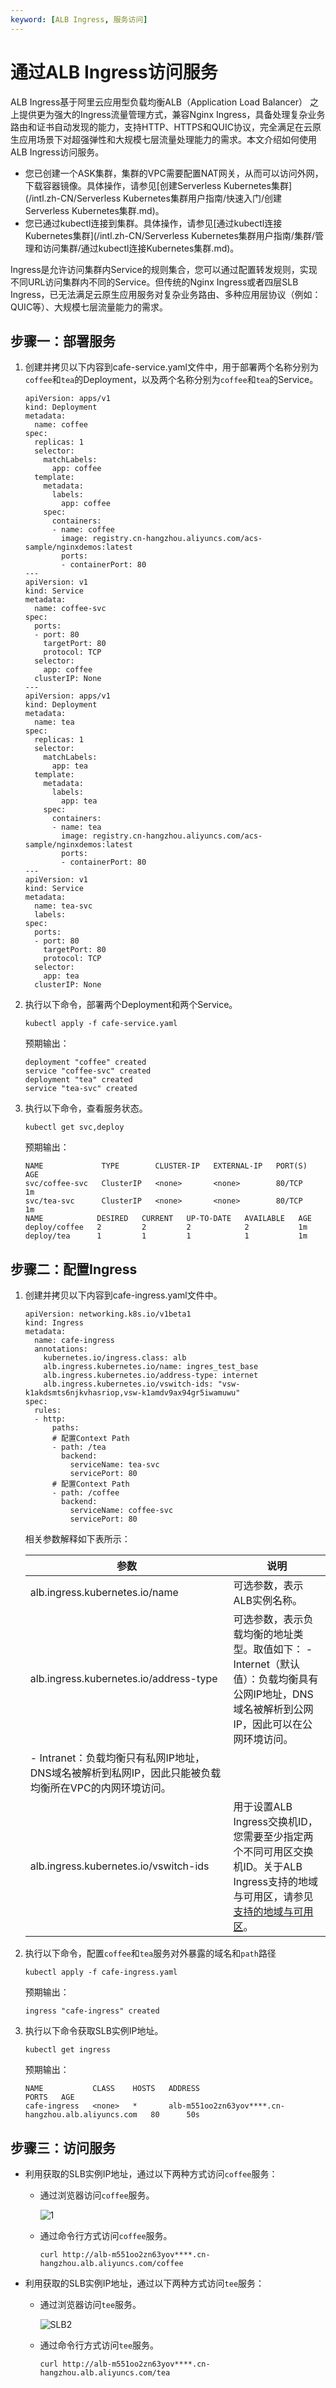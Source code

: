```yaml
---
keyword: [ALB Ingress, 服务访问]
---
```


# 通过ALB Ingress访问服务

ALB Ingress基于阿里云应用型负载均衡ALB（Application Load Balancer） 之上提供更为强大的Ingress流量管理方式，兼容Nginx Ingress，具备处理复杂业务路由和证书自动发现的能力，支持HTTP、HTTPS和QUIC协议，完全满足在云原生应用场景下对超强弹性和大规模七层流量处理能力的需求。本文介绍如何使用ALB Ingress访问服务。

-   您已创建一个ASK集群，集群的VPC需要配置NAT网关，从而可以访问外网，下载容器镜像。具体操作，请参见[创建Serverless Kubernetes集群](/intl.zh-CN/Serverless Kubernetes集群用户指南/快速入门/创建Serverless Kubernetes集群.md)。
-   您已通过kubectl连接到集群。具体操作，请参见[通过kubectl连接Kubernetes集群](/intl.zh-CN/Serverless Kubernetes集群用户指南/集群/管理和访问集群/通过kubectl连接Kubernetes集群.md)。

Ingress是允许访问集群内Service的规则集合，您可以通过配置转发规则，实现不同URL访问集群内不同的Service。但传统的Nginx Ingress或者四层SLB Ingress，已无法满足云原生应用服务对复杂业务路由、多种应用层协议（例如：QUIC等）、大规模七层流量能力的需求。

## 步骤一：部署服务

1.  创建并拷贝以下内容到cafe-service.yaml文件中，用于部署两个名称分别为`coffee`和`tea`的Deployment，以及两个名称分别为`coffee`和`tea`的Service。

    ```
    apiVersion: apps/v1 
    kind: Deployment
    metadata:
      name: coffee
    spec:
      replicas: 1
      selector:
        matchLabels:
          app: coffee
      template:
        metadata:
          labels:
            app: coffee
        spec:
          containers:
          - name: coffee
            image: registry.cn-hangzhou.aliyuncs.com/acs-sample/nginxdemos:latest
            ports:
            - containerPort: 80
    ---
    apiVersion: v1
    kind: Service
    metadata:
      name: coffee-svc
    spec:
      ports:
      - port: 80
        targetPort: 80
        protocol: TCP
      selector:
        app: coffee
      clusterIP: None
    ---
    apiVersion: apps/v1 
    kind: Deployment
    metadata:
      name: tea
    spec:
      replicas: 1
      selector:
        matchLabels:
          app: tea 
      template:
        metadata:
          labels:
            app: tea 
        spec:
          containers:
          - name: tea 
            image: registry.cn-hangzhou.aliyuncs.com/acs-sample/nginxdemos:latest
            ports:
            - containerPort: 80
    ---
    apiVersion: v1
    kind: Service
    metadata:
      name: tea-svc
      labels:
    spec:
      ports:
      - port: 80
        targetPort: 80
        protocol: TCP
      selector:
        app: tea
      clusterIP: None
    ```

2.  执行以下命令，部署两个Deployment和两个Service。

    ```
    kubectl apply -f cafe-service.yaml
    ```

    预期输出：

    ```
    deployment "coffee" created
    service "coffee-svc" created
    deployment "tea" created
    service "tea-svc" created
    ```

3.  执行以下命令，查看服务状态。

    ```
    kubectl get svc,deploy
    ```

    预期输出：

    ```
    NAME             TYPE        CLUSTER-IP   EXTERNAL-IP   PORT(S)   AGE
    svc/coffee-svc   ClusterIP   <none>       <none>        80/TCP    1m
    svc/tea-svc      ClusterIP   <none>       <none>        80/TCP    1m
    NAME            DESIRED   CURRENT   UP-TO-DATE   AVAILABLE   AGE
    deploy/coffee   2         2         2            2           1m
    deploy/tea      1         1         1            1           1m
    ```


## 步骤二：配置Ingress

1.  创建并拷贝以下内容到cafe-ingress.yaml文件中。

    ```
    apiVersion: networking.k8s.io/v1beta1
    kind: Ingress
    metadata:
      name: cafe-ingress
      annotations:
        kubernetes.io/ingress.class: alb
        alb.ingress.kubernetes.io/name: ingres_test_base
        alb.ingress.kubernetes.io/address-type: internet
        alb.ingress.kubernetes.io/vswitch-ids: "vsw-k1akdsmts6njkvhasriop,vsw-k1amdv9ax94gr5iwamuwu"
    spec:
      rules:
      - http:
          paths:
          # 配置Context Path
          - path: /tea
            backend:
              serviceName: tea-svc
              servicePort: 80
          # 配置Context Path
          - path: /coffee
            backend:
              serviceName: coffee-svc
              servicePort: 80
    ```

    相关参数解释如下表所示：

    |参数|说明|
    |--|--|
    |alb.ingress.kubernetes.io/name|可选参数，表示ALB实例名称。|
    |alb.ingress.kubernetes.io/address-type|可选参数，表示负载均衡的地址类型。取值如下：    -   Internet（默认值）：负载均衡具有公网IP地址，DNS域名被解析到公网IP，因此可以在公网环境访问。
    -   Intranet：负载均衡只有私网IP地址，DNS域名被解析到私网IP，因此只能被负载均衡所在VPC的内网环境访问。 |
    |alb.ingress.kubernetes.io/vswitch-ids|用于设置ALB Ingress交换机ID，您需要至少指定两个不同可用区交换机ID。关于ALB Ingress支持的地域与可用区，请参见[支持的地域与可用区](/intl.zh-CN/应用型负载均衡ALB/ALB产品简介/支持的地域与可用区.md)。|

2.  执行以下命令，配置`coffee`和`tea`服务对外暴露的域名和`path`路径

    ```
    kubectl apply -f cafe-ingress.yaml
    ```

    预期输出：

    ```
    ingress "cafe-ingress" created
    ```

3.  执行以下命令获取SLB实例IP地址。

    ```
    kubectl get ingress
    ```

    预期输出：

    ```
    NAME           CLASS    HOSTS   ADDRESS                                               PORTS   AGE
    cafe-ingress   <none>   *       alb-m551oo2zn63yov****.cn-hangzhou.alb.aliyuncs.com   80      50s
    ```


## 步骤三：访问服务

-   利用获取的SLB实例IP地址，通过以下两种方式访问`coffee`服务：
    -   通过浏览器访问`coffee`服务。

        ![1](https://help-static-aliyun-doc.aliyuncs.com/assets/img/zh-CN/7381296261/p297352.png)

    -   通过命令行方式访问`coffee`服务。

        ```
        curl http://alb-m551oo2zn63yov****.cn-hangzhou.alb.aliyuncs.com/coffee
        ```

-   利用获取的SLB实例IP地址，通过以下两种方式访问`tee`服务：
    -   通过浏览器访问`tee`服务。

        ![SLB2](https://help-static-aliyun-doc.aliyuncs.com/assets/img/zh-CN/7381296261/p297351.png)

    -   通过命令行方式访问`tee`服务。

        ```
        curl http://alb-m551oo2zn63yov****.cn-hangzhou.alb.aliyuncs.com/tea
        ```


